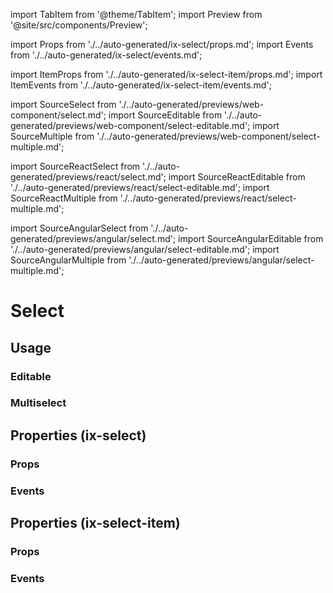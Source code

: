 <!--
SPDX-FileCopyrightText: 2022 Siemens AG

SPDX-License-Identifier: MIT
-->

import TabItem from '@theme/TabItem';
import Preview from '@site/src/components/Preview';

import Props from './../auto-generated/ix-select/props.md';
import Events from './../auto-generated/ix-select/events.md';

import ItemProps from './../auto-generated/ix-select-item/props.md';
import ItemEvents from './../auto-generated/ix-select-item/events.md';

import SourceSelect from './../auto-generated/previews/web-component/select.md';
import SourceEditable from './../auto-generated/previews/web-component/select-editable.md';
import SourceMultiple from './../auto-generated/previews/web-component/select-multiple.md';

import SourceReactSelect from './../auto-generated/previews/react/select.md';
import SourceReactEditable from './../auto-generated/previews/react/select-editable.md';
import SourceReactMultiple from './../auto-generated/previews/react/select-multiple.md';

import SourceAngularSelect from './../auto-generated/previews/angular/select.md';
import SourceAngularEditable from './../auto-generated/previews/angular/select-editable.md';
import SourceAngularMultiple from './../auto-generated/previews/angular/select-multiple.md';

# Select

## Usage

<Preview name="select" height="18rem">
  <TabItem value="javascript">
    <SourceSelect />
  </TabItem>
  <TabItem value="react">
    <SourceReactSelect />
  </TabItem>
  <TabItem value="angular">
    <SourceAngularSelect />
  </TabItem>
</Preview>

### Editable

<Preview name="select-editable" height="18rem">
  <TabItem value="javascript">
    <SourceEditable />
  </TabItem>
  <TabItem value="react">
    <SourceReactEditable />
  </TabItem>
  <TabItem value="angular">
    <SourceAngularEditable />
  </TabItem>
</Preview>

### Multiselect

<Preview name="select-multiple" height="18rem">
  <TabItem value="javascript">
    <SourceMultiple />
  </TabItem>
  <TabItem value="react">
    <SourceReactMultiple />
  </TabItem>
  <TabItem value="angular">
    <SourceAngularMultiple />
  </TabItem>
</Preview>

## Properties (ix-select)

### Props

<Props />

### Events

<Events />

## Properties (ix-select-item)

### Props

<ItemProps />

### Events

<ItemEvents />
